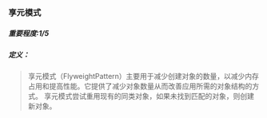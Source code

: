 ### 享元模式
##### 重要程度:1/5
##### 定义：
>享元模式（FlyweightPattern）主要用于减少创建对象的数量，以减少内存占用和提高性能。它提供了减少对象数量从而改善应用所需的对象结构的方式。
 享元模式尝试重用现有的同类对象，如果未找到匹配的对象，则创建新对象。